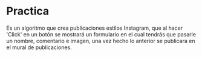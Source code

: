 # Practica
Es un algoritmo que crea publicaciones estilos Instagram, que al hacer 'Click' en un botón se mostrará un formulario en el cual tendrás que pasarle un nombre, comentario e imagen, una vez hecho lo anterior se publicara en el mural de publicaciones.
